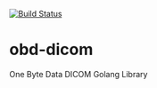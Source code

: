 [![Build Status](https://drone.onebytedata.net/api/badges/one-byte-data/obd-dicom/status.svg?ref=refs/heads/main)](https://drone.onebytedata.net/one-byte-data/obd-dicom)

# obd-dicom

One Byte Data DICOM Golang Library
